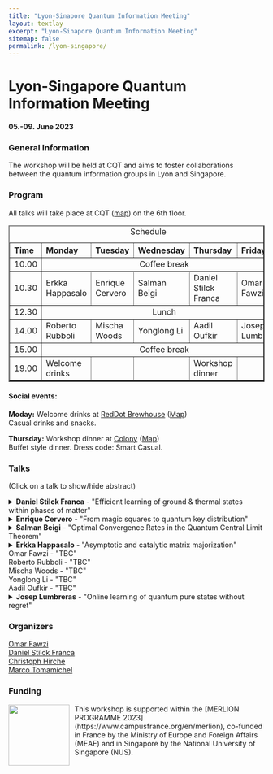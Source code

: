 ```yaml
---
title: "Lyon-Sinapore Quantum Information Meeting"
layout: textlay
excerpt: "Lyon-Sinapore Quantum Information Meeting"
sitemap: false
permalink: /lyon-singapore/
---
```


# Lyon-Singapore Quantum Information Meeting
#### 05.-09. June 2023

### General Information
The workshop will be held at CQT and aims to foster collaborations between the quantum information groups in Lyon and Singapore. 

### Program 

All talks will take place at CQT ([map](https://goo.gl/maps/1wL9FvoHugySieH48)) on the 6th floor. 

<table border=2 cellpadding=30 cellspacing=10>
  <caption>Schedule</caption>
	<colgroup span="6">
	<col width="9%" >
	<col width="19%" >
	<col width="18%" >
	<col width="18%" >
	<col width="18%" >
	<col width="18%" >
	</colgroup>
<thead>
	<tr class="header">
	 <th align="left">Time</th>
   	 <th align="left">Monday</th>
   	 <th align="left">Tuesday</th>
	 <th align="left">Wednesday</th>
	 <th align="left">Thursday</th>
	 <th align="left">Friday</th>
	</tr>
</thead>
<tbody>
  <tr>
    <td>10.00</td>
    <td align="center" colspan="5">Coffee break</td>
  </tr>
  <tr>
        <td align="left">10.30</td>
        <td align="left">Erkka Happasalo</td>
	<td align="left">Enrique Cervero</td>
	<td align="left">Salman Beigi</td>
	<td align="left">Daniel Stilck Franca</td>
	<td align="left">Omar Fawzi</td>
  </tr>
  <tr>
    <td>12.30</td>
    <td align="center" colspan="5">Lunch</td>
  </tr>
  <tr>
    	<td>14.00</td>
    	<td>Roberto Rubboli</td>
	<td>Mischa Woods</td>
	<td>Yonglong Li</td>
	<td>Aadil Oufkir</td>
	<td>Josep Lumbreras</td>
  </tr>
  <tr>
    	<td>15.00</td>
   	<td align="center" colspan="5">Coffee break</td>
  </tr>
  <tr>
    	<td>19.00</td>
    	<td>Welcome drinks</td>
	<td> </td>
	<td> </td>
	<td> Workshop dinner </td>
	<td> </td>
  </tr>
</tbody>
</table>


#### Social events: 
<b>Moday:</b> Welcome drinks at [RedDot Brewhouse](https://reddotbrewhouse.com.sg/pages/menu) ([Map](https://goo.gl/maps/4mvNbwfei1dazjtr7)) <br />
Casual drinks and snacks. <br />


<b>Thursday:</b> Workshop dinner at [Colony](https://www.ritzcarlton.com/en/hotels/singapore/dining/colony/menu) ([Map](https://goo.gl/maps/gsbyhV6APN4kfWZu9)) <br />
Buffet style dinner. Dress code: Smart Casual.


### Talks

(Click on a talk to show/hide abstract)

<details markdown=block>
<summary markdown=span>
            <b>Daniel Stilck Franca</b> - "Efficient learning of ground & thermal states within phases of matter"           
</summary>
Abstract: We consider two related tasks: (a) estimating a parameterisation of an unknown Gibbs state and expectation values of Lipschitz observables on this state; and (b) learning the expectation values of local observables within a thermal or quantum phase of matter. In both cases, we wish to minimise the number of samples we use to learn these properties to a given precision.

For the first task, we develop new techniques to learn parameterisations of classes of systems, including quantum Gibbs states of non-commuting Hamiltonians under the condition of exponential decay of correlations and the approximate Markov property, thus improving on work by \cite{rouze2021learning}. We show that it is possible to infer the expectation values of all extensive properties of the state from a number of copies that not only scales polylogarithmically with the system size, but polynomially in the observable's locality --- an exponential improvement over state-of-the-art  --- hence partially answering conjectures stated in \cite{rouze2021learning} and \cite{anshu2021sample} in the positive. This class of properties includes expected values of quasi-local observables and entropic quantities of the state.

For the second task, we turn our tomography tools into efficient algorithms for learning observables in a phase of matter of a quantum system.
By exploiting the locality of the Hamiltonian, we show that $M$ local observables can be learned with probability $1-\delta$ and up to precision $\epsilon$ with access to only $N=\mathcal{O}\big(\log\big(\frac{M}{\delta}\big)e^{\operatorname{polylog}(\epsilon^{-1})}\big)$ samples ---
again an exponential improvement in the precision over the best previously known bounds \cite{huang2021provably}.
Our results apply to both thermal phases of matter displaying exponential decay of correlations and families of ground states of Hamiltonians satisfying a similar condition.
In addition, our sample complexity applies to the worse case setting whereas previous results only applied to the average case setting.

To prove our results, we develop new tools of independent interest, such as robust shadow tomography algorithms for ground and Gibbs states, Gibbs approximations of locally indistinguishable ground states, and generalisations of transportation cost inequalities for Gibbs states of non-commuting Hamiltonians.

This is based on joint work with Emilio Onorati, Cambyse Rouzé and James D. Watson
</details>
<details markdown=block>
<summary markdown=span>
            <b>Enrique Cervero</b> - "From magic squares to quantum key distribution"           
</summary>
We explore the three player version of the magic square game, an instance of a non-local game, and show that the best possible three player quantum strategy does not outperform the best possible three player classical strategy.
Inspired by this, we design a general Device Independent Quantum Key Distribution protocol based on arbitrary Non-Local Games (NLG-DIQKD) and exemplify it with the magic square game.
We prove the security of the NLG-DIQKD in the finite key regime via the generalised entropy accumulation theorem, a recent result which bounds the smooth min-entropy of a classical-quantum state resulting from a sequence of completely positive and trace preserving maps.
</details>
<details markdown=block>
<summary markdown=span>
            <b>Salman Beigi</b> - "Optimal Convergence Rates in the Quantum Central Limit Theorem"           
</summary>
Central limit theorem (CLT) states that the normalized sum of $n$ iid random variables converges to a Gaussian distribution. The measure of distance and the rate of convergence under which CLT holds have been the subject of study for decades. While the rate of convergence in $L_1$ distance has been known since the 60's, the optimal convergence rate in relative entropy is derived only in the last decade. In this talk I discuss the optimal convergence rates in the quantum central limit theorem.  I show that when measured in $L_1$ distance the optimal rate of convergence in quantum CLT is $O(1/\sqrt{n})$, and when measured in relative entropy, under some extra assumptions, the optimal convergence rate is $O(1/n)$. This talk is based on a joint work with Hami Mehrabi.
</details>
<details markdown=block>
<summary markdown=span>
            <b>Erkka Happasalo</b> - "Asymptotic and catalytic matrix majorization"           
</summary>
The matrix majorization problem asks, given two tuples of probability vectors, whether there exists a single stochastic matrix transforming one tuple into the other. Solving an open problem due to Mu et al, we show that if certain monotones - namely multivariate extensions of Renyi divergences - are strictly ordered between the two tuples, then for sufficiently large n, there exists a stochastic matrix taking n copies of each input distribution to n copies of the corresponding output distribution. The same conditions, with non-strict ordering for the monotones, are also necessary for such asymptotic matrix majorization. Our result also yields a map that approximately converts a single copy of each input distribution to the corresponding output distribution with the help of a catalyst that is returned unchanged. Allowing for transformation with arbitrarily small error, we find conditions that are both necessary and sufficient for such catalytic matrix majorization. We derive our results by building on a general algebraic theory of preordered semirings recently developed by one of the authors. This also allows us to recover various existing results on asymptotic and catalytic majorization as well as relative majorization in a unified manner. This talk is based on a joint work with Muhammad Usman Farooq, Tobias Fritz, and Marco Tomamichel.
</details>
Omar Fawzi - "TBC" 	<br />
Roberto Rubboli - "TBC"	<br />
Mischa Woods - "TBC"	<br />
Yonglong Li - "TBC"	<br />
Aadil Oufkir - "TBC"	
<details markdown=block>
<summary markdown=span>
            <b>Josep Lumbreras</b> - "Online learning of quantum pure states without regret"           
</summary>
We present a novel way of learning pure quantum states using online learning techniques from stochastic bandit theory. In this setting, the learner interacts sequentially with an unknown pure quantum state (the environment) performing single-copy rank-1 projectors measurements (the action).  The learner's goal is to reduce the expected cumulative regret, which is minimized by selecting the measurements with maximum overlap with the unknown state. In previous work, it was observed that the regret scales as square root the number of rounds if we apply directly the bandit algorithm LinUCB. It was an open question if this strategy was optimal. We answer this question by presenting a modified version of LinUCB that uses a weighted least square estimator and gives a logarithmic scaling of the regret under a geometrical assumption. We do numerical studies that show logarithmic scaling and we check that the assumption is satisfied. We also derive information-theoretic lower bounds on the regret connecting quantum state tomography with bandit protocols and show a logarithmic lower bound that is almost optimal.  Finally, we study a classical quantum-inspired stochastic linear bandit that shows that contrary to a common belief in classical bandit theory, the square root regret barrier is not only due to the fact that the action set is continuous, it is also because the variances of the reward probabilities distributions have non-zero variance.
</details>

### Organizers
[Omar Fawzi](https://perso.ens-lyon.fr/omar.fawzi/) <br />
[Daniel Stilck Franca](https://danielstilckfranca.eu) <br />
[Christoph Hirche](https://christophhirche.github.io/ChristophHirche/) <br />
[Marco Tomamichel](https://marcotom.info)

### Funding

<p style="margin-bottom:3cm;">
<img style="float: left;margin:0 10px 10px 0" src="{{ site.url }}{{ site.baseurl }}/images/Merlion.png"  width="120"> 
This workshop is supported within the [MERLION PROGRAMME 2023](https://www.campusfrance.org/en/merlion), co-funded in France by the Ministry of Europe and Foreign Affairs (MEAE) and in Singapore by the National University of Singapore (NUS). <br />
</p>






